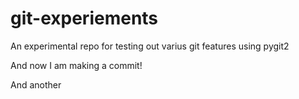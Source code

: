# git-experiements
An experimental repo for testing out varius git features using pygit2

And now I am making a commit!

And another
